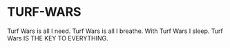 # TURF-WARS

Turf Wars is all I need.
Turf Wars is all I breathe.
With Turf Wars I sleep.
Turf Wars IS THE KEY TO EVERYTHING.
